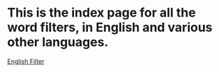# This is the index page for all the word filters, in English and various other languages.

[English Filter](https://kensonplays.github.io/Family-Friendly-Content-Creators-Handbook/WordFilters/English.txt)
